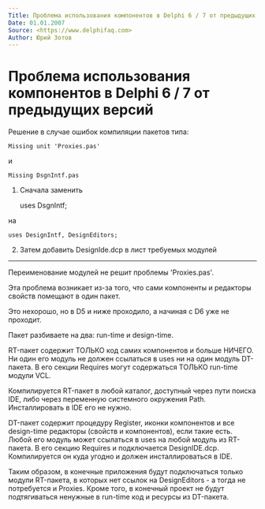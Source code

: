 ```yaml
---
Title: Проблема использования компонентов в Delphi 6 / 7 от предыдущих версий
Date: 01.01.2007
Source: <https://www.delphifaq.com>
Author: Юрий Зотов
---
```



Проблема использования компонентов в Delphi 6 / 7 от предыдущих версий
======================================================================

Решение в случае ошибок компиляции пакетов типа:

    Missing unit 'Proxies.pas'

и

    Missing DsgnIntf.pas

1) Сначала заменить

    uses DsgnIntf;

на

    uses DesignIntf, DesignEditors;

2) Затем добавить DesignIde.dcp в лист требуемых модулей


------------------------------------------------------------------------

Переименование модулей не решит проблемы \'Proxies.pas\'.

Эта проблема
возникает из-за того, что сами компоненты и редакторы свойств помещают в
один пакет.

Это нехорошо, но в D5 и ниже проходило, а начиная с D6 уже не проходит.

Пакет разбиваете на два: run-time и design-time.

RT-пакет содержит ТОЛЬКО код самих компонентов и больше НИЧЕГО. Ни один
его модуль не должен ссылаться в uses ни на один модуль DT-пакета. В его
секции Requires могут содержаться ТОЛЬКО run-time модули VCL.

Компилируется RT-пакет в любой каталог, доступный через пути поиска IDE,
либо через переменную системного окружения Path. Инсталлировать в IDE
его не нужно.

DT-пакет содержит процедуру Register, иконки компонентов и все
design-time редакторы (свойств и компонентов), если такие есть. Любой
его модуль может ссылаться в uses на любой модуль из RT-пакета. В его
секцию Requires и подключается DesignIDE.dcp. Компилируется он куда
угодно и должен инсталлироваться в IDE.

Таким образом, в конечные приложения будут подключаться только модули
RT-пакета, в которых нет ссылок на DesignEditors - а тогда не
потребуется и Proxies. Кроме того, в конечный проект не будут
подтягиваться ненужные в run-time код и ресурсы из DT-пакета.


